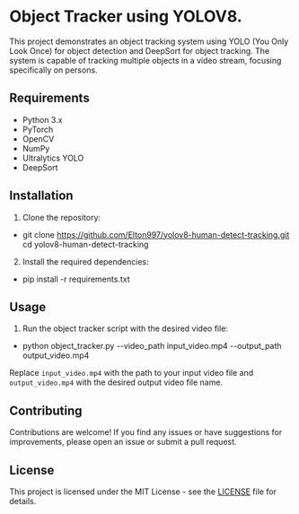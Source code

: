 # Object Tracker using YOLOV8.

This project demonstrates an object tracking system using YOLO (You Only Look Once) for object detection and DeepSort for object tracking. The system is capable of tracking multiple objects in a video stream, focusing specifically on persons.

## Requirements

- Python 3.x
- PyTorch
- OpenCV
- NumPy
- Ultralytics YOLO
- DeepSort

## Installation

1. Clone the repository:
- git clone https://github.com/Elton997/yolov8-human-detect-tracking.git
  cd yolov8-human-detect-tracking

2. Install the required dependencies:
- pip install -r requirements.txt


## Usage

1. Run the object tracker script with the desired video file:
- python object_tracker.py --video_path input_video.mp4 --output_path output_video.mp4


Replace `input_video.mp4` with the path to your input video file and `output_video.mp4` with the desired output video file name.

## Contributing

Contributions are welcome! If you find any issues or have suggestions for improvements, please open an issue or submit a pull request.

## License

This project is licensed under the MIT License - see the [LICENSE](LICENSE) file for details.
